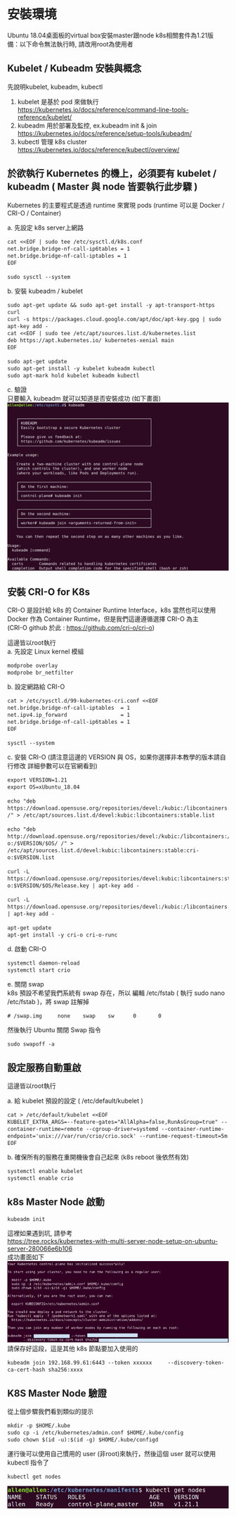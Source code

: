 # 安裝環境  
Ubuntu 18.04桌面板的virtual box安裝master跟node
k8s相關套件為1.21版  
備：以下命令無法執行時, 請改用root為使用者
  
## Kubelet / Kubeadm 安裝與概念  
先說明kubelet, kubeadm, kubectl  
  
1. kubelet 是基於 pod 來做執行 https://kubernetes.io/docs/reference/command-line-tools-reference/kubelet/  
2. kubeadm 用於部署及監控, ex.kubeadm init & join https://kubernetes.io/docs/reference/setup-tools/kubeadm/  
3. kubectl 管理 k8s cluster https://kubernetes.io/docs/reference/kubectl/overview/  
  
## 於欲執行 Kubernetes 的機上，必須要有 kubelet / kubeadm ( Master 與 node 皆要執行此步驟 )
Kubernetes 的主要程式是透過 runtime 來實現 pods (runtime 可以是 Docker / CRI-O / Container)  
  
a. 先設定 k8s server上網路  
```
cat <<EOF | sudo tee /etc/sysctl.d/k8s.conf
net.bridge.bridge-nf-call-ip6tables = 1
net.bridge.bridge-nf-call-iptables = 1
EOF

sudo sysctl --system
```
b. 安裝 kubeadm / kubelet  
```
sudo apt-get update && sudo apt-get install -y apt-transport-https curl
curl -s https://packages.cloud.google.com/apt/doc/apt-key.gpg | sudo apt-key add -
cat <<EOF | sudo tee /etc/apt/sources.list.d/kubernetes.list
deb https://apt.kubernetes.io/ kubernetes-xenial main
EOF

sudo apt-get update
sudo apt-get install -y kubelet kubeadm kubectl
sudo apt-mark hold kubelet kubeadm kubectl
```
c. 驗證  
只要輸入 kubeadm 就可以知道是否安裝成功 (如下畫面)  
![alt text](https://github.com/allen050883/Manipulate/blob/master/K8s/read_img/kubeadm_finish.png)
  
  
  
  
  
## 安裝 CRI-O for K8s  
CRI-O 是設計給 k8s 的 Container Runtime Interface，k8s 當然也可以使用 Docker 作為 Container Runtime，但是我們這邊遵循選擇 CRI-O 為主  
(CRI-O github 於此 : https://github.com/cri-o/cri-o)  
  
這邊皆以root執行  
a. 先設定 Linux kernel 模組  
```
modprobe overlay
modprobe br_netfilter
```
b. 設定網路給 CRI-O  
```
cat > /etc/sysctl.d/99-kubernetes-cri.conf <<EOF
net.bridge.bridge-nf-call-iptables  = 1
net.ipv4.ip_forward                 = 1
net.bridge.bridge-nf-call-ip6tables = 1
EOF

sysctl --system
```
c. 安裝 CRI-O (請注意這邊的 VERSION 與 OS，如果你選擇非本教學的版本請自行修改
詳細參數可以在官網看到)  
```
export VERSION=1.21
export OS=xUbuntu_18.04

echo "deb https://download.opensuse.org/repositories/devel:/kubic:/libcontainers:/stable/$OS/ /" > /etc/apt/sources.list.d/devel:kubic:libcontainers:stable.list

echo "deb http://download.opensuse.org/repositories/devel:/kubic:/libcontainers:/stable:/cri-o:/$VERSION/$OS/ /" > /etc/apt/sources.list.d/devel:kubic:libcontainers:stable:cri-o:$VERSION.list

curl -L https://download.opensuse.org/repositories/devel:kubic:libcontainers:stable:cri-o:$VERSION/$OS/Release.key | apt-key add -

curl -L https://download.opensuse.org/repositories/devel:/kubic:/libcontainers:/stable/$OS/Release.key | apt-key add -

apt-get update
apt-get install -y cri-o cri-o-runc
```
d. 啟動 CRI-O  
```
systemctl daemon-reload
systemctl start crio
```
e. 關閉 swap  
k8s 預設不希望我們系統有 swap 存在，所以
編輯 /etc/fstab ( 執行 sudo nano /etc/fstab )，將 swap 註解掉
```
# /swap.img     none    swap    sw      0       0
```
然後執行 Ubuntu 關閉 Swap 指令  
```
sudo swapoff -a
```
  
  
  
  
  
## 設定服務自動重啟  
這邊皆以root執行  
  
a. 給 kubelet 預設的設定 ( /etc/default/kubelet )  
```
cat > /etc/default/kubelet <<EOF
KUBELET_EXTRA_ARGS=--feature-gates="AllAlpha=false,RunAsGroup=true" --container-runtime=remote --cgroup-driver=systemd --container-runtime-endpoint='unix:///var/run/crio/crio.sock' --runtime-request-timeout=5m
EOF
```
b. 確保所有的服務在重開機後會自己起來 (k8s reboot 後依然有效)  
```
systemctl enable kubelet
systemctl enable crio
```
  
  
  
  
  
## k8s Master Node 啟動
```
kubeadm init  
```
這裡如果遇到坑, 請參考  
https://tree.rocks/kubernetes-with-multi-server-node-setup-on-ubuntu-server-280066e6b106   
成功畫面如下  
![alt text](https://github.com/allen050883/Manipulate/blob/master/K8s/read_img/kubeadm_init_finish.png)  
請保存好這段，這是其他 k8s 節點要加入使用的  
```
kubeadm join 192.168.99.61:6443 --token xxxxxx     --discovery-token-ca-cert-hash sha256:xxxx
```
  
  
  
## K8S Master Node 驗證  
從上個步驟我們看到類似的提示  
```
mkdir -p $HOME/.kube
sudo cp -i /etc/kubernetes/admin.conf $HOME/.kube/config
sudo chown $(id -u):$(id -g) $HOME/.kube/configd
```
運行後可以使用自己慣用的 user (非root)來執行，然後這個 user 就可以使用 kubectl 指令了
```
kubectl get nodes
```
![alt_text](https://github.com/allen050883/Manipulate/blob/master/K8s/read_img/kubectl_nodes.png)  
